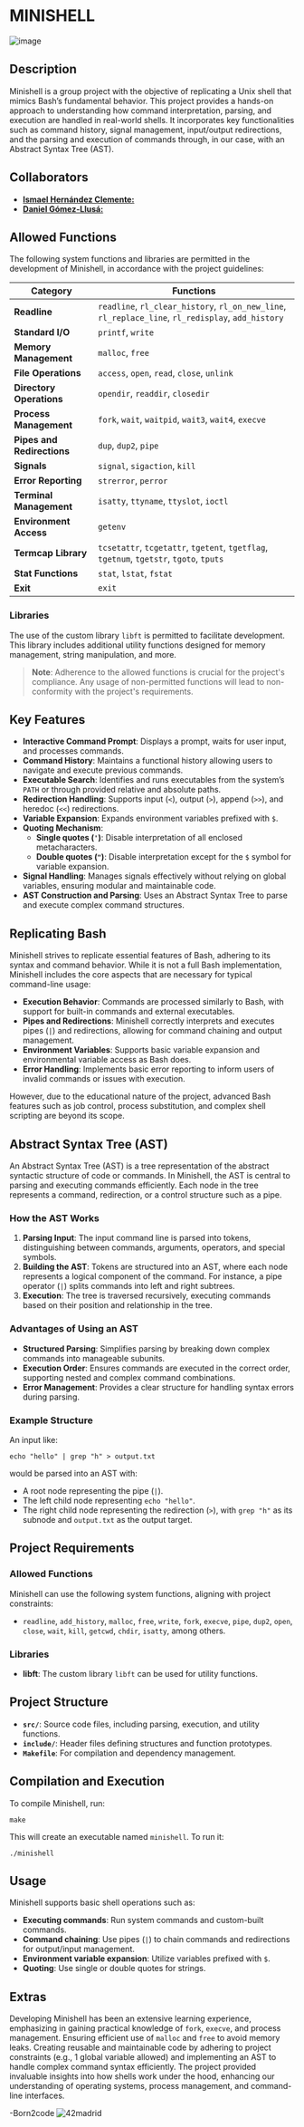 # MINISHELL
![image](https://github.com/user-attachments/assets/74cdad66-ab91-4859-a986-552f75f73fc6)


## Description

Minishell is a group project with the objective of replicating a Unix shell that mimics Bash’s fundamental behavior. This project provides a hands-on approach to understanding how command interpretation, parsing, and execution are handled in real-world shells. It incorporates key functionalities such as command history, signal management, input/output redirections, and the parsing and execution of commands through, in our case, with an Abstract Syntax Tree (AST).

## Collaborators

- [**Ismael Hernández Clemente:**](https://github.com/ismaelucky342)
- [**Daniel Gómez-Llusá:**](https://github.com/Danielaco23)

## Allowed Functions

The following system functions and libraries are permitted in the development of Minishell, in accordance with the project guidelines:

| **Category**                | **Functions**                                                                                     |
|-----------------------------|---------------------------------------------------------------------------------------------------|
| **Readline**                | `readline`, `rl_clear_history`, `rl_on_new_line`, `rl_replace_line`, `rl_redisplay`, `add_history`|
| **Standard I/O**            | `printf`, `write`                                                                                |
| **Memory Management**       | `malloc`, `free`                                                                                 |
| **File Operations**         | `access`, `open`, `read`, `close`, `unlink`                                                      |
| **Directory Operations**    | `opendir`, `readdir`, `closedir`                                                                 |
| **Process Management**      | `fork`, `wait`, `waitpid`, `wait3`, `wait4`, `execve`                                            |
| **Pipes and Redirections**  | `dup`, `dup2`, `pipe`                                                                            |
| **Signals**                 | `signal`, `sigaction`, `kill`                                                                    |
| **Error Reporting**         | `strerror`, `perror`                                                                             |
| **Terminal Management**     | `isatty`, `ttyname`, `ttyslot`, `ioctl`                                                          |
| **Environment Access**      | `getenv`                                                                                        |
| **Termcap Library**         | `tcsetattr`, `tcgetattr`, `tgetent`, `tgetflag`, `tgetnum`, `tgetstr`, `tgoto`, `tputs`          |
| **Stat Functions**          | `stat`, `lstat`, `fstat`                                                                         |
| **Exit**                    | `exit`                                                                                          |

### Libraries
The use of the custom library `libft` is permitted to facilitate development. This library includes additional utility functions designed for memory management, string manipulation, and more.

> **Note**: Adherence to the allowed functions is crucial for the project's compliance. Any usage of non-permitted functions will lead to non-conformity with the project's requirements.

## Key Features

- **Interactive Command Prompt**: Displays a prompt, waits for user input, and processes commands.
- **Command History**: Maintains a functional history allowing users to navigate and execute previous commands.
- **Executable Search**: Identifies and runs executables from the system’s `PATH` or through provided relative and absolute paths.
- **Redirection Handling**: Supports input (`<`), output (`>`), append (`>>`), and heredoc (`<<`) redirections.
- **Variable Expansion**: Expands environment variables prefixed with `$`.
- **Quoting Mechanism**:
    - **Single quotes (`'`)**: Disable interpretation of all enclosed metacharacters.
    - **Double quotes (`"`)**: Disable interpretation except for the `$` symbol for variable expansion.
- **Signal Handling**: Manages signals effectively without relying on global variables, ensuring modular and maintainable code.
- **AST Construction and Parsing**: Uses an Abstract Syntax Tree to parse and execute complex command structures.

## Replicating Bash

Minishell strives to replicate essential features of Bash, adhering to its syntax and command behavior. While it is not a full Bash implementation, Minishell includes the core aspects that are necessary for typical command-line usage:

- **Execution Behavior**: Commands are processed similarly to Bash, with support for built-in commands and external executables.
- **Pipes and Redirections**: Minishell correctly interprets and executes pipes (`|`) and redirections, allowing for command chaining and output management.
- **Environment Variables**: Supports basic variable expansion and environmental variable access as Bash does.
- **Error Handling**: Implements basic error reporting to inform users of invalid commands or issues with execution.

However, due to the educational nature of the project, advanced Bash features such as job control, process substitution, and complex shell scripting are beyond its scope.

## Abstract Syntax Tree (AST)

An Abstract Syntax Tree (AST) is a tree representation of the abstract syntactic structure of code or commands. In Minishell, the AST is central to parsing and executing commands efficiently. Each node in the tree represents a command, redirection, or a control structure such as a pipe.

### How the AST Works

1. **Parsing Input**: The input command line is parsed into tokens, distinguishing between commands, arguments, operators, and special symbols.
2. **Building the AST**: Tokens are structured into an AST, where each node represents a logical component of the command. For instance, a pipe operator (`|`) splits commands into left and right subtrees.
3. **Execution**: The tree is traversed recursively, executing commands based on their position and relationship in the tree.

### Advantages of Using an AST

- **Structured Parsing**: Simplifies parsing by breaking down complex commands into manageable subunits.
- **Execution Order**: Ensures commands are executed in the correct order, supporting nested and complex command combinations.
- **Error Management**: Provides a clear structure for handling syntax errors during parsing.


### Example Structure

An input like:

```
echo "hello" | grep "h" > output.txt
```

would be parsed into an AST with:

- A root node representing the pipe (`|`).
- The left child node representing `echo "hello"`.
- The right child node representing the redirection (`>`), with `grep "h"` as its subnode and `output.txt` as the output target.

## Project Requirements

### Allowed Functions

Minishell can use the following system functions, aligning with project constraints:

- `readline`, `add_history`, `malloc`, `free`, `write`, `fork`, `execve`, `pipe`, `dup2`, `open`, `close`, `wait`, `kill`, `getcwd`, `chdir`, `isatty`, among others.

### Libraries

- **libft**: The custom library `libft` can be used for utility functions.

## Project Structure

- **`src/`**: Source code files, including parsing, execution, and utility functions.
- **`include/`**: Header files defining structures and function prototypes.
- **`Makefile`**: For compilation and dependency management.

## Compilation and Execution

To compile Minishell, run:

```
make
```

This will create an executable named `minishell`. To run it:

```
./minishell
```

## Usage

Minishell supports basic shell operations such as:

- **Executing commands**: Run system commands and custom-built commands.
- **Command chaining**: Use pipes (`|`) to chain commands and redirections for output/input management.
- **Environment variable expansion**: Utilize variables prefixed with `$`.
- **Quoting**: Use single or double quotes for strings.

## Extras

Developing Minishell has been an extensive learning experience, emphasizing in gaining practical knowledge of `fork`, `execve`, and process management. Ensuring efficient use of `malloc` and `free` to avoid memory leaks. Creating reusable and maintainable code by adhering to project constraints (e.g., 1 global variable allowed) and implementing an AST to handle complex command syntax efficiently. The project provided invaluable insights into how shells work under the hood, enhancing our understanding of operating systems, process management, and command-line interfaces.

-Born2code
![42madrid](https://github.com/ismaelucky342/Born2code/assets/153450550/3a377f34-9156-4eff-b04b-71c4b128523e)
